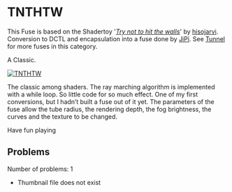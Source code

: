 # TNTHTW

This Fuse is based on the Shadertoy '_[Try not to hit the walls](https://www.shadertoy.com/view/XsKcDG)_' by [hisojarvi](https://www.shadertoy.com/user/hisojarvi). Conversion to DCTL and encapsulation into a fuse done by [JiPi](../../Site/Profiles/JiPi.md). See [Tunnel](README.md) for more fuses in this category.

<!-- +++ DO NOT REMOVE THIS COMMENT +++ DO NOT ADD OR EDIT ANY TEXT BEFORE THIS LINE +++ IT WOULD BE A REALLY BAD IDEA +++ -->

A Classic.

[![TNTHTW](https://user-images.githubusercontent.com/78935215/107889303-e4e0d880-6f11-11eb-80cc-e2e522a632e5.PNG)](https://github.com/nmbr73/Shadertoys/blob/main/TunnelShader/TNTHTW.fuse)


The classic among shaders. The ray marching algorithm is implemented with a while loop. So little code for so much effect. One of my first conversions, but I hadn’t built a fuse out of it yet.
The parameters of the fuse allow the tube radius, the rendering depth, the fog brightness, the curves and the texture to be changed.

Have fun playing

<!-- +++ DO NOT REMOVE THIS COMMENT +++ DO NOT EDIT ANY TEXT THAT COMES AFTER THIS LINE +++ TRUST ME: JUST DON'T DO IT +++ -->

## Problems

Number of problems: 1

- Thumbnail file does not exist



